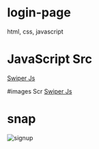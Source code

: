 # login-page
html, css, javascript

# JavaScript Src
<a href='https://swiperjs.com/demos#autoplay'> Swiper Js<a/>

#images Scr 
<a href='https://undraw.co'> Swiper Js<a/>

# snap
![signup](https://user-images.githubusercontent.com/74730415/224511948-c90744ad-9151-4398-87ef-0f079ceafe2e.PNG)
